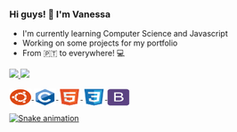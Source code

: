 ### Hi guys! 👋 I'm Vanessa

<!--
**Nessvh/Nessvh** is a ✨ _special_ ✨ repository because its `README.md` (this file) appears on your GitHub profile.
-->
- I'm currently learning Computer Science and Javascript
- Working on some projects for my portfolio
- From 🇵🇹 to everywhere! 💻

<div>
  <a href="https://github.com/Nessvh">
  <img height="160em" src="https://github-readme-stats.vercel.app/api?username=nessvh&show_icons=true&theme=dark&include_all_commits=true&count_private=true"/>
  <img height="160em" src="https://github-readme-stats.vercel.app/api/top-langs/?username=nessvh&layout=compact&langs_count=7&theme=dark"/>
</div>
  
<div style="display: inline_block"><br> 
  <img align="center" alt="Nessvah-Ubuntu" height="30" width="40" src="https://github.com/devicons/devicon/blob/master/icons/ubuntu/ubuntu-plain.svg">
  <img align="center" alt="Nessvah-C" height="30" width="40" src="https://github.com/devicons/devicon/blob/master/icons/c/c-original.svg">
  <img align="center" alt="Nessvah-HTML" height="30" width="40" src="https://github.com/devicons/devicon/blob/master/icons/html5/html5-original.svg">
  <img align="center" alt="Nessvah-CSS" height="30" width="40" src="https://github.com/devicons/devicon/blob/master/icons/css3/css3-original.svg">
  <img align="center" alt="Nessvah-Bootstrap" height="30" width="40" src="https://github.com/devicons/devicon/blob/master/icons/bootstrap/bootstrap-plain.svg">   
</div>

  ![Snake animation](https://github.com/nessvh/nessvh/blob/output/github-contribution-grid-snake.svg)
 
